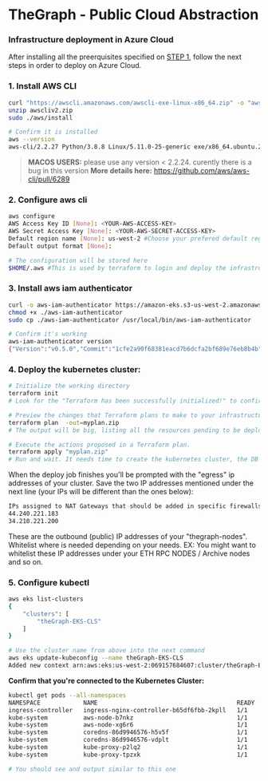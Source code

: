 # TheGraph -  Public Cloud Abstraction

### Infrastructure deployment in Azure Cloud

After installing all the preerquisites specified on [STEP 1](https://github.com/easy2stake/thegraph), follow the next steps in order to deploy on Azure Cloud.

### 1. Install AWS CLI

```sh
curl "https://awscli.amazonaws.com/awscli-exe-linux-x86_64.zip" -o "awscliv2.zip"
unzip awscliv2.zip
sudo ./aws/install

# Confirm it is installed
aws --version
aws-cli/2.2.27 Python/3.8.8 Linux/5.11.0-25-generic exe/x86_64.ubuntu.20 prompt/off
```
>**MACOS USERS:** please use any version < 2.2.24. curently there is a bug in this version
**More details here:** https://github.com/aws/aws-cli/pull/6289


### 2. Configure aws cli
```sh
aws configure
AWS Access Key ID [None]: <YOUR-AWS-ACCESS-KEY>
AWS Secret Access Key [None]: <YOUR-AWS-SECRET-ACCESS-KEY>
Default region name [None]: us-west-2 #Choose your prefered default region here
Default output format [None]:

# The configuration will be stored here
$HOME/.aws #This is used by terraform to login and deploy the infrastructure
```
### 3. Install aws iam authenticator

```sh
curl -o aws-iam-authenticator https://amazon-eks.s3-us-west-2.amazonaws.com/1.21.2/2021-07-05/bin/linux/amd64/aws-iam-authenticator
chmod +x ./aws-iam-authenticator
sudo cp ./aws-iam-authenticator /usr/local/bin/aws-iam-authenticator

# Confirm it's working
aws-iam-authenticator version
{"Version":"v0.5.0","Commit":"1cfe2a90f68381eacd7b6dcfa2bf689e76eb8b4b"}
```

### 4. Deploy the kubernetes cluster:
```sh
# Initialize the working directory
terraform init
# Look for the "Terraform has been successfully initialized!" to confirm everything worked

# Preview the changes that Terraform plans to make to your infrastructure
terraform plan  -out=myplan.zip
# The output will be big, listing all the resources pending to be deployed on the public cloud

# Execute the actions proposed in a Terraform plan.
terraform apply "myplan.zip"
# Run and wait. It needs time to create the kubernetes cluster, the DB and all other necessary resources.
```
When the deploy job finishes you'll be prompted with the "egress" ip addresses of your cluster.
Save the two IP addresses mentioned under the next line (your IPs will be different than the ones below):
```sh
IPs assigned to NAT Gateways that should be added in specific firewalls that protects ETH endpoints, other resources:
44.240.221.183
34.210.221.200
```
These are the outbound (public) IP addresses of your "thegraph-nodes". Whitelist where is needed depending on your needs. EX: You might want to whitelist these IP addresses under your ETH RPC NODES / Archive nodes and so on.

### 5. Configure kubectl

```sh
aws eks list-clusters
{
    "clusters": [
        "theGraph-EKS-CLS"
    ]
}

# Use the cluster name from above into the next command
aws eks update-kubeconfig --name theGraph-EKS-CLS
Added new context arn:aws:eks:us-west-2:069157684607:cluster/theGraph-EKS-CLS to /home/YOUR_USER/.kube/config
```


**Confirm that you're connected to the Kubernetes Cluster:**
```sh
kubectl get pods --all-namespaces
NAMESPACE            NAME                                       READY   STATUS    RESTARTS   AGE
ingress-controller   ingress-nginx-controller-b65df6fbb-2kpll   1/1     Running   0          6m40s
kube-system          aws-node-b7nkz                             1/1     Running   0          25m
kube-system          aws-node-xg6r6                             1/1     Running   0          25m
kube-system          coredns-86d9946576-h5v5f                   1/1     Running   0          28m
kube-system          coredns-86d9946576-vdplt                   1/1     Running   0          28m
kube-system          kube-proxy-p2lq2                           1/1     Running   0          25m
kube-system          kube-proxy-tpzxk                           1/1     Running   0          25m

# You should see and output similar to this one
```

